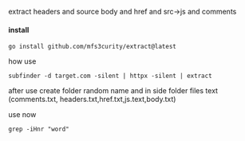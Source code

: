 extract headers and source body and href and src->js and comments

#### install 
```
go install github.com/mfs3curity/extract@latest
```

how use
```
subfinder -d target.com -silent | httpx -silent | extract
```

after use 
create folder random name and  in side folder files  text (comments.txt, headers.txt,href.txt,js.text,body.txt)

use now
```
grep -iHnr "word"
```
